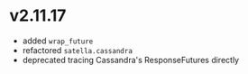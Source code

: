 # v2.11.17

* added `wrap_future`
* refactored `satella.cassandra`
* deprecated tracing Cassandra's ResponseFutures directly


